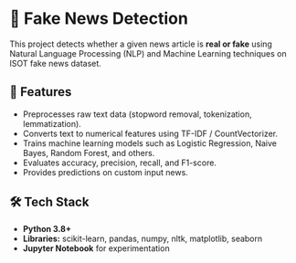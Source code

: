 # 📰 Fake News Detection

This project detects whether a given news article is **real or fake** using Natural Language Processing (NLP) and Machine Learning techniques on ISOT fake news dataset.

## 📌 Features
- Preprocesses raw text data (stopword removal, tokenization, lemmatization).
- Converts text to numerical features using TF-IDF / CountVectorizer.
- Trains machine learning models such as Logistic Regression, Naive Bayes, Random Forest, and others.
- Evaluates accuracy, precision, recall, and F1-score.
- Provides predictions on custom input news.

## 🛠️ Tech Stack
- **Python 3.8+**
- **Libraries:** scikit-learn, pandas, numpy, nltk, matplotlib, seaborn
- **Jupyter Notebook** for experimentation


